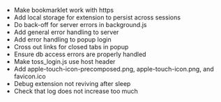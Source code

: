 * Make bookmarklet work with https
* Add local storage for extension to persist across sessions
* Do back-off for server errors in background.js
* Add general error handling to server
* Add error handling to popup login
* Cross out links for closed tabs in popup
* Ensure db access errors are properly handled
* Make toss_login.js use host header
* Add apple-touch-icon-precomposed.png, apple-touch-icon.png, and favicon.ico
* Debug extension not reviving after sleep
* Check that log does not increase too much
